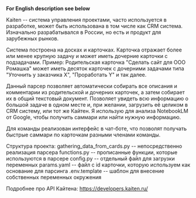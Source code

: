 **For English description see below**

Kaiten -- система управления проектами, часто используется в разработке, может быть использована в том числе как CRM система. 
Изначально разрабатывался в России, но есть и продукт для зарубежных рынков.

Система построена на досках и карточках. Карточка отражает более или менее крупную задачу и может иметь дочерние карточки с подзадачами. 
Пример: Родительская карточка "Сделать сайт для ООО Ромашка" может иметь десяток карточек с дочерними задачами типа "Уточнить у заказчика Х", "Проработать Y" и так далее.

Данный парсер позволяет автоматически собирать все описания и комментарии из родительской и дочерних карточек, а затем собирает их в общий текстовый документ.
Позволяет увидеть всю информацию о большой задаче в одном месте и, при желании, загрузить её целиком в CRM систему, или тот же Кайтен.
Я использую для анализа NotebookLM от Google, чтобы получить саммари или найти нужную информацию.

Для команды реализован интерфейс в чат-боте, что позволят получать быстрые саммари по карточкам разными членами команды.

Структура проекта:
gathering_data_from_cards.py -- непосредственно реализация парсера
functions.py -- прописанные функции, которые используются в парсере
config.py -- отдельный файл для загрузки переменных
params.yaml -- файл с id карточки, которую используем как основание для парсинга
.env.template -- шаблон для внесение собственных переменных окружения

Подробнее про API Кайтена: https://developers.kaiten.ru/


